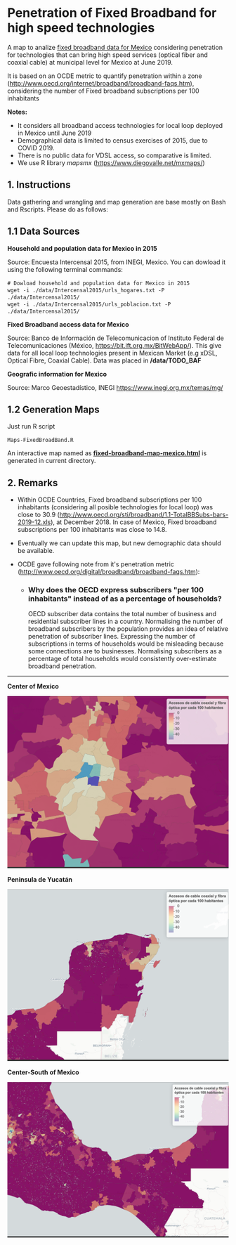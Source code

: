 # Penetration of Fixed Broadband for high speed technologies
A map to analize [fixed broadband data for Mexico](https://github.com/czammar/BandaAnchaFija) considering penetration for technologies that can bring high speed services (optical fiber and coaxial cable) at municipal level for Mexico at June 2019.

It is based on an OCDE metric to quantify penetration within a zone (http://www.oecd.org/internet/broadband/broadband-faqs.htm), considering the number of Fixed broadband subscriptions per 100 inhabitants

**Notes:**

* It considers all broadband access technologies for local loop deployed in Mexico until June 2019
* Demographical data is limited to census exercises of 2015, due to COVID 2019.
* There is no public data for VDSL access, so comparative is limited.
* We use R library *mapsmx* (https://www.diegovalle.net/mxmaps/)

## 1. Instructions

Data gathering and wrangling and map generation are base mostly on Bash and Rscripts. Please do as follows:

## 1.1 Data Sources

**Household and population data for Mexico in 2015**

Source: Encuesta Intercensal 2015, from INEGI, Mexico. You can dowload it using the following terminal commands:

```
# Dowload household and population data for Mexico in 2015
wget -i ./data/Intercensal2015/urls_hogares.txt -P ./data/Intercensal2015/
wget -i ./data/Intercensal2015/urls_poblacion.txt -P ./data/Intercensal2015/
```

**Fixed Broadband access data for Mexico**

Source: Banco de Información de Telecomunicacion of Instituto Federal de Telecomunicaciones (México, https://bit.ift.org.mx/BitWebApp/). This give data for all local loop technologies present in Mexican Market (e.g xDSL, Optical Fibre, Coaxial Cable). Data was placed in **/data/TODO_BAF**

**Geografic information for Mexico**

Source: Marco Geoestadístico, INEGI https://www.inegi.org.mx/temas/mg/

## 1.2 Generation Maps

Just run R script

```
Maps-FixedBroadBand.R
```

An interactive map named as [**fixed-broadband-map-mexico.html**](https://rpubs.com/czammar/fixedbroadbandMX) is generated in current directory.

## 2. Remarks

* Within OCDE Countries, Fixed broadband subscriptions per 100 inhabitants (considering all posible technologies for local loop) was close to 30.9 (http://www.oecd.org/sti/broadband/1.1-TotalBBSubs-bars-2019-12.xls), at December 2018. In case of Mexico, Fixed broadband subscriptions per 100 inhabitants was close to 14.8.

* Eventually we can update this map, but new demographic data should be available.

* OCDE gave following note from it's penetration metric (http://www.oecd.org/digital/broadband/broadband-faqs.htm):

  * ### Why does the OECD express subscribers "per 100 inhabitants" instead of as a percentage of households?

    OECD subscriber data contains the total number of business and  residential subscriber lines in a country. Normalising the number of  broadband subscribers by the population provides an idea of relative  penetration of subscriber lines. Expressing the number of subscriptions  in terms of households would be misleading because some connections are  to businesses. Normalising subscribers as a percentage of total  households would consistently over-estimate broadband penetration.

------

**Center of Mexico**

![center](./images/center.png)



**Peninsula de Yucatán**

![peninsula](./images/peninsula.png)



**Center-South of Mexico**

![sur](./images/sur.png)
